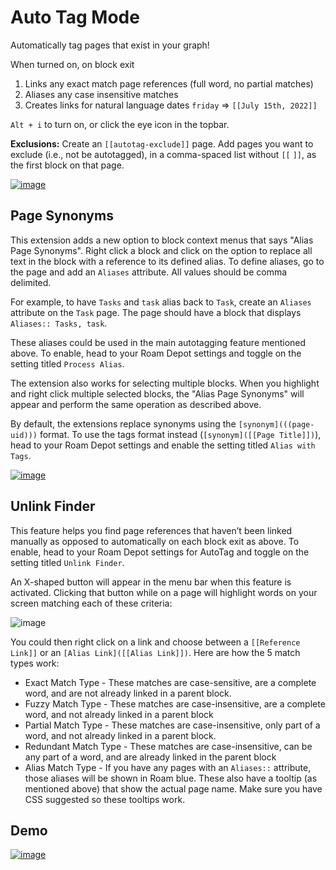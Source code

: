 # Auto Tag Mode

Automatically tag pages that exist in your graph!

When turned on, on block exit

1.  Links any exact match page references (full word, no partial matches)
2.  Aliases any case insensitive matches
3.  Creates links for natural language dates `friday` => `[[July 15th, 2022]]`

`Alt + i` to turn on, or click the eye icon in the topbar.

**Exclusions:** Create an `[[autotag-exclude]]` page. Add pages you want to exclude (i.e., not be autotagged), in a comma-spaced list without `[[` `]]`, as the first block on that page.

[![image](https://github.com/RoamJS/autotag/assets/3792666/2c9b26d6-3c2c-4027-b595-663e9eec223e)](https://github.com/RoamJS/autotag/assets/3792666/d7d28f91-5214-48c3-94c4-9a675c6d3870)

## Page Synonyms

This extension adds a new option to block context menus that says "Alias Page Synonyms". Right click a block and click on the option to replace all text in the block with a reference to its defined alias. To define aliases, go to the page and add an `Aliases` attribute. All values should be comma delimited.

For example, to have `Tasks` and `task` alias back to `Task`, create an `Aliases` attribute on the `Task` page. The page should have a block that displays `Aliases:: Tasks, task`.

These aliases could be used in the main autotagging feature mentioned above. To enable, head to your Roam Depot settings and toggle on the setting titled `Process Alias`.

The extension also works for selecting multiple blocks. When you highlight and right click multiple selected blocks, the "Alias Page Synonyms" will appear and perform the same operation as described above.

By default, the extensions replace synonyms using the `[synonym](((page-uid)))` format. To use the tags format instead (`[synonym]([[Page Title]])`), head to your Roam Depot settings and enable the setting titled `Alias with Tags`.

[![image](https://github.com/RoamJS/autotag/assets/3792666/5637bca2-7c5d-49b0-b25e-1116f1211db5)](https://github.com/RoamJS/autotag/assets/3792666/5c2a4738-d6a8-484e-9470-14c7c960bd9f)

## Unlink Finder

This feature helps you find page references that haven’t been linked manually as opposed to automatically on each block exit as above. To enable, head to your Roam Depot settings for AutoTag and toggle on the setting titled `Unlink Finder`.

An X-shaped button will appear in the menu bar when this feature is activated. Clicking that button while on a page will highlight words on your screen matching each of these criteria:

![image](https://github.com/RoamJS/autotag/assets/3792666/f3da8818-5df5-4116-aabd-84e52f2123d4)

You could then right click on a link and choose between a `[[Reference Link]]` or an `[Alias Link]([[Alias Link]])`. Here are how the 5 match types work:

- Exact Match Type - These matches are case-sensitive, are a complete word, and are not already linked in a parent block.
- Fuzzy Match Type - These matches are case-insensitive, are a complete word, and not already linked in a parent block
- Partial Match Type - These matches are case-insensitive, only part of a word, and not already linked in a parent block.
- Redundant Match Type - These matches are case-insensitive, can be any part of a word, and are already linked in the parent block
- Alias Match Type - If you have any pages with an `Aliases::` attribute, those aliases will be shown in Roam blue. These also have a tooltip (as mentioned above) that show the actual page name. Make sure you have CSS suggested so these tooltips work.

## Demo

[![image](https://github.com/RoamJS/autotag/assets/3792666/ca441870-2425-42e1-8ae9-254769ed2934)](https://youtu.be/BtvAYlS3L14)
